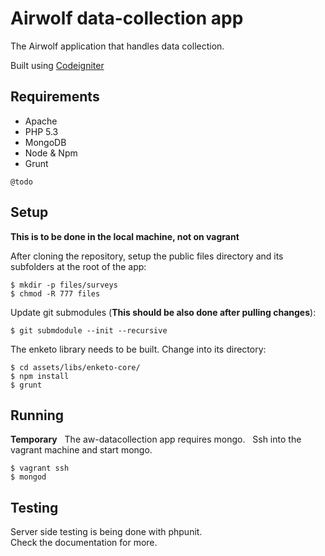 # Airwolf data-collection app

The Airwolf application that handles data collection.

Built using [Codeigniter](http://ellislab.com/codeigniter)


## Requirements
- Apache
- PHP 5.3
- MongoDB
- Node & Npm
- Grunt

`@todo`


## Setup
**This is to be done in the local machine, not on vagrant**

After cloning the repository, setup the public files directory and its subfolders at the root of the app:
```
$ mkdir -p files/surveys
$ chmod -R 777 files
```

Update git submodules (**This should be also done after pulling changes**):
```
$ git submdodule --init --recursive
```
The enketo library needs to be built. Change into its directory:
```
$ cd assets/libs/enketo-core/
$ npm install
$ grunt
```

## Running
**Temporary**  
The aw-datacollection app requires mongo.  
Ssh into the vagrant machine and start mongo.
```
$ vagrant ssh
$ mongod
```

## Testing
Server side testing is being done with phpunit.  
Check the documentation for more.